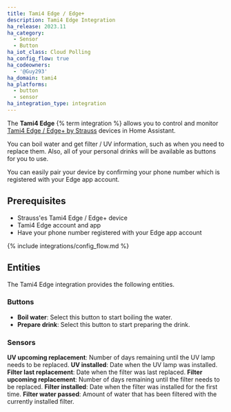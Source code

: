```yaml
---
title: Tami4 Edge / Edge+
description: Tami4 Edge Integration
ha_release: 2023.11
ha_category:
  - Sensor
  - Button
ha_iot_class: Cloud Polling
ha_config_flow: true
ha_codeowners:
  - '@Guy293'
ha_domain: tami4
ha_platforms:
  - button
  - sensor
ha_integration_type: integration
---
```


The **Tami4 Edge** {% term integration %} allows you to control and monitor [Tami4 Edge / Edge+ by Strauss](https://www.tami4.co.il/tami4edge-collection) devices in Home Assistant.

You can boil water and get filter / UV information, such as when you need to replace them.
Also, all of your personal drinks will be available as buttons for you to use.

You can easily pair your device by confirming your phone number which is registered with your Edge app account.

## Prerequisites

- Strauss'es Tami4 Edge / Edge+ device
- Tami4 Edge account and app
- Have your phone number registered with your Edge app account

{% include integrations/config_flow.md %}

## Entities

The Tami4 Edge integration provides the following entities.

### Buttons

- **Boil water**: Select this button to start boiling the water.
- **Prepare drink**: Select this button to start preparing the drink.

### Sensors

**UV upcoming replacement**: Number of days remaining until the UV lamp needs to be replaced.
**UV installed**: Date when the UV lamp was installed.
**Filter last replacement**: Date when the filter was last replaced.
**Filter upcoming replacement**: Number of days remaining until the filter needs to be replaced.
**Filter installed**: Date when the filter was installed for the first time.
**Filter water passed**: Amount of water that has been filtered with the currently installed filter.
